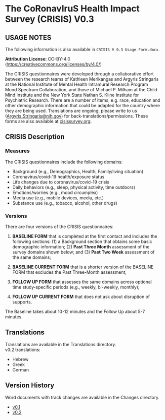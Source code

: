 # The **C**o**R**onav**I**ru**S** Health **I**mpact **S**urvey (CRISIS) V0.3


## USAGE NOTES
The following information is also available in `CRISIS V 0.3 Usage Form.docx`.

**Attribution License:** CC-BY-4.0
([<span class="underline">https://creativecommons.org/licenses/by/4.0/</span>](https://creativecommons.org/licenses/by/4.0/))

The CRISIS questionnaires were developed through a collaborative effort between the research teams of Kathleen Merikangas and Argyris Stringaris at the National Institute of Mental Health Intramural Research Program Mood Spectrum Collaboration, and those of Michael P. Milham at the Child Mind Institute and the New York State Nathan S. Kline Institute for Psychiatric Research. There are a number of items, e.g. race, education and other demographic information that could be adapted for the country where they are being used. Translations are ongoing, please write to us (Argyris.Stringaris@nih.gov) for back-translations/permissions. These forms are also available at [cisissurvey.org](crisissurvey.org).

## CRISIS Description  
### Measures
The CRISIS questionnaires include the following domains:
  - Background (e.g., Demographics, Health, Family/living situation)  
  - Coronavirus/covid-19 health/exposure status  
  - Life changes due to coronavirus/covid-19 crisis   
  - Daily behaviors (e.g., sleep, physical activity, time outdoors)  
  - Emotions/worries (e.g., mood circumplex)  
  - Media use (e.g., mobile devices, media, etc.)  
  - Substance use (e.g., tobacco, alcohol, other drugs)  

### Versions
There are four versions of the CRISIS questionnaires:

  1. **BASELINE FORM** that is completed at the first contact and includes the following sections: (1) a Background section that obtains some basic demographic information; (2) **Past Three Month** assessment of the survey domains shown below; and (3) **Past Two Week** assessment of the same domains;

  2. **BASELINE CURRENT FORM** that is a shorter version of the BASELINE FORM that excludes the Past Three-Month assessment;

  3. **FOLLOW UP FORM** that assesses the same domains across optional time study-specific periods (e.g., weekly, bi-weekly, monthly); 

  4. **FOLLOW UP CURRENT FORM** that does not ask about disruption of supports.  

  The Baseline takes about 10-12 minutes and the Follow Up about 5-7 minutes.


## Translations
Translations are available in the Translations directory.  
v0.2 translations:  
  - Hebrew
  - Greek
  - German

## Version History
Word documents with track changes are available in the Changes directory.  
  - [v0.1](https://github.com/nimh-mbdu/CRISIS/tree/d94bae3eba7b225f89fb310eae881d1d73ee9126)
  - [v0.2](https://github.com/nimh-mbdu/CRISIS/tree/e59fd2603f0b10158fbd5d38d4e6e183ecdc0f23) 
